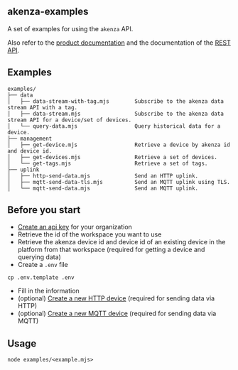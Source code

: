## akenza-examples

A set of examples for using the `akenza` API. 

Also refer to the [product documentation](https://docs.akenza.io/) and the documentation of the [REST API](https://docs.api.akenza.io/).

## Examples

```
examples/
├── data
│   ├── data-stream-with-tag.mjs        Subscribe to the akenza data stream API with a tag.
│   ├── data-stream.mjs                 Subscribe to the akenza data stream API for a device/set of devices.
│   └── query-data.mjs                  Query historical data for a device.
├── management
│   ├── get-device.mjs                  Retrieve a device by akenza id and device id.
│   ├── get-devices.mjs                 Retrieve a set of devices.
│   └── get-tags.mjs                    Retrieve a set of tags.
├── uplink
│   ├── http-send-data.mjs              Send an HTTP uplink.
│   ├── mqtt-send-data-tls.mjs          Send an MQTT uplink using TLS.
│   └── mqtt-send-data.mjs              Send an MQTT uplink.
```

## Before you start

- [Create an api key](https://docs.akenza.io/api-reference/api-documentation#api-keys) for your organization
- Retrieve the id of the workspace you want to use
- Retrieve the akenza device id and device id of an existing device in the platform from that workspace (required for getting a device and querying data)
- Create a `.env` file

```
cp .env.template .env
```

- Fill in the information
- (optional) [Create a new HTTP device](https://docs.akenza.io/how-to-connect-a-device) (required for sending data via HTTP)
- (optional) [Create a new MQTT device](https://docs.akenza.io/how-to-connect-a-device) (required for sending data via MQTT)

## Usage

```
node examples/<example.mjs>
```